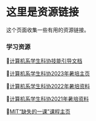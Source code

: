 # 这里是资源链接

这个页面收集一些有用的资源链接。

### 学习资源

📖[计算机系学生科协技能引导文档](https://docs.net9.org/)

📖[计算机系学生科协2023年暑培主页](https://summer23.net9.org/)

📖[计算机系学生科协2022年暑培资料](https://zhaochen20.notion.site/3-0-806e58e167fa438e92b67c70c01ca727)

📖[计算机系学生科协2021年暑培资料](https://cloud.tsinghua.edu.cn/d/276d435f204c429c9432/)

📖[MIT“缺失的一课”课程主页](https://missing-semester-cn.github.io/)